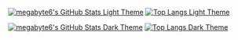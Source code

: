 <!--
**megabyte6/megabyte6** is a ✨ _special_ ✨ repository because its `README.md` (this file) appears on your GitHub profile.

Here are some ideas to get you started:

- 🔭 I’m currently working on ...
- 🌱 I’m currently learning ...
- 👯 I’m looking to collaborate on ...
- 🤔 I’m looking for help with ...
- 💬 Ask me about ...
- 📫 How to reach me: ...
- 😄 Pronouns: ...
- ⚡ Fun fact: ...
### Hi there 👋
-->

[![megabyte6's GitHub Stats Light Theme](https://github-readme-stats.vercel.app/api?username=megabyte6&hide_border=true&theme=catppuccin_latte&hide_title=true&show_icons=true)](https://github.com/megabyte6#gh-light-mode-only)
[![Top Langs Light Theme](https://github-readme-stats.vercel.app/api/top-langs/?username=megabyte6&hide_border=true&theme=catppuccin_latte&layout=compact)](https://github.com/megabyte6?tab=repositories#gh-light-mode-only)

[![megabyte6's GitHub Stats Dark Theme](https://github-readme-stats.vercel.app/api?username=megabyte6&hide_border=true&theme=react&hide_title=true&show_icons=true)](https://github.com/megabyte6#gh-dark-mode-only)
[![Top Langs Dark Theme](https://github-readme-stats.vercel.app/api/top-langs/?username=megabyte6&hide_border=true&theme=react&layout=compact)](https://github.com/megabyte6?tab=repositories#gh-dark-mode-only)
